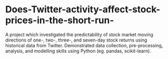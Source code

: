# Does-Twitter-activity-affect-stock-prices-in-the-short-run-
A project which investigated the predictability of stock market moving directions of one-, two-, three-, and seven-day stock returns using historical data from Twitter. Demonstrated data collection, pre-processing, analysis, and modelling skills using Python (eg. pandas, scikit-learn).
